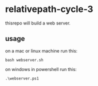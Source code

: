 # relativepath-cycle-3

thisrepo will build a web server.

## usage 
on a mac or linux machine run this: 

`bash webserver.sh`

on windows in powershell run this: 

`.\webserver.ps1`
 

